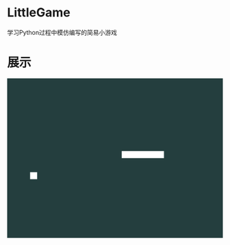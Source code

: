 # LittleGame
   学习Python过程中模仿编写的简易小游戏

# 展示
![img](https://github.com/yingLanNull/LittleGame/blob/master/picture/snake.png)
